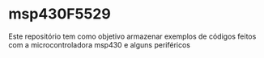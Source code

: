 # msp430F5529

Este repositório tem como objetivo armazenar exemplos de códigos feitos com a microcontroladora msp430 e alguns periféricos
